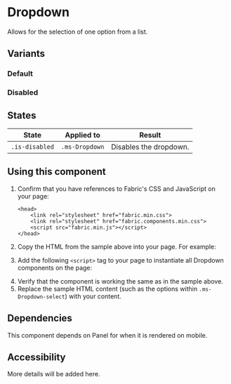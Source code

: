 # Dropdown
Allows for the selection of one option from a list.

## Variants

### Default
<!----
{{> Dropdown props=DropdownExampleModel.props}}
---->
<!---i
![Dropdown example](https://raw.githubusercontent.com/OfficeDev/office-ui-fabric-js/master/ghdocs/component_images/Dropdown-default.png)
i--->

### Disabled
<!----
{{> Dropdown props=DropdownExampleModel.propsDisabled}}
---->
<!---i
![Dropdown example](https://raw.githubusercontent.com/OfficeDev/office-ui-fabric-js/master/ghdocs/component_images/Dropdown-disabled.png)
i--->

## States
State | Applied to | Result
 --- | --- | ---
`.is-disabled` | `.ms-Dropdown` | Disables the dropdown.

## Using this component
1. Confirm that you have references to Fabric's CSS and JavaScript on your page:
    ```
    <head>
        <link rel="stylesheet" href="fabric.min.css">
        <link rel="stylesheet" href="fabric.components.min.css">
        <script src="fabric.min.js"></script>
    </head>
    ```
2. Copy the HTML from the sample above into your page. For example:
<!---
<pre>
    <code>
{{renderPartialPre "Dropdown" "DropdownExample" DropdownExampleModel.props false}}
    </code>
</pre>
--->
3. Add the following `<script>` tag to your page to instantiate all Dropdown components on the page:
<!---
<pre>
    <code>
{{renderPartialPre "Dropdown" "DropdownExampleJS" "" false}}
    </code>
</pre>
--->
4. Verify that the component is working the same as in the sample above.
5. Replace the sample HTML content (such as the options within `.ms-Dropdown-select`) with your content.

## Dependencies
This component depends on Panel for when it is rendered on mobile.

## Accessibility
More details will be added here.

<!---
{{> DropdownExampleJS }}
--->